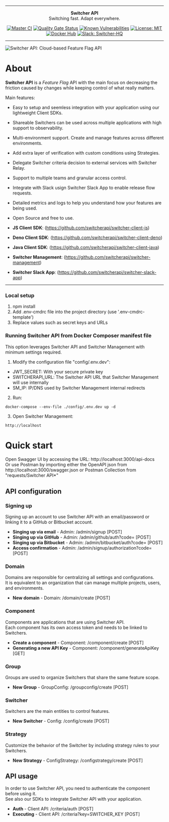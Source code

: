 ***

<div align="center">
<b>Switcher API</b><br>
Switching fast. Adapt everywhere.
</div>

<div align="center">

[![Master CI](https://github.com/switcherapi/switcher-api/actions/workflows/master.yml/badge.svg?branch=master)](https://github.com/switcherapi/switcher-api/actions/workflows/master.yml)
[![Quality Gate Status](https://sonarcloud.io/api/project_badges/measure?project=switcherapi_switcher-api&metric=alert_status)](https://sonarcloud.io/dashboard?id=switcherapi_switcher-api)
[![Known Vulnerabilities](https://snyk.io/test/github/switcherapi/switcher-api/badge.svg)](https://snyk.io/test/github/switcherapi/switcher-api)
[![License: MIT](https://img.shields.io/badge/License-MIT-yellow.svg)](https://opensource.org/licenses/MIT)
[![Docker Hub](https://img.shields.io/docker/pulls/trackerforce/switcher-api.svg)](https://hub.docker.com/r/trackerforce/switcher-api)
[![Slack: Switcher-HQ](https://img.shields.io/badge/slack-@switcher/hq-blue.svg?logo=slack)](https://switcher-hq.slack.com/)

</div>

***

![Switcher API: Cloud-based Feature Flag API](https://github.com/switcherapi/switcherapi-assets/blob/master/logo/switcherapi_grey.png)

# About  

**Switcher API** is a *Feature Flag* API with the main focus on decreasing the friction caused by changes while keeping control of what really matters.

Main features:
- Easy to setup and seemless integration with your application using our lightweight Client SDKs.
- Shareable Switchers can be used across multiple applications with high support to observability.
- Multi-environment support. Create and manage features across different environments.
- Add extra layer of verification with custom conditions using Strategies.
- Delegate Switcher criteria decision to external services with Switcher Relay.
- Support to multiple teams and granular access control.
- Integrate with Slack usign Switcher Slack App to enable release flow requests.
- Detailed metrics and logs to help you understand how your features are being used.
- Open Source and free to use.
 

- **JS Client SDK**: (https://github.com/switcherapi/switcher-client-js)
- **Deno Client SDK**: (https://github.com/switcherapi/switcher-client-deno)
- **Java Client SDK**: (https://github.com/switcherapi/switcher-client-java)
- **Switcher Management**: (https://github.com/switcherapi/switcher-management)
- **Switcher Slack App**: (https://github.com/switcherapi/switcher-slack-app)

* * *

### Local setup
1. npm install
2. Add .env-cmdrc file into the project directory (use '.env-cmdrc-template')
3. Replace values such as secret keys and URLs

### Running Switcher API from Docker Composer manifest file

This option leverages Switcher API and Switcher Management with minimum settings required.

1. Modify the configuration file "config/.env.dev":

- JWT_SECRET: With your secure private key
- SWITCHERAPI_URL: The Switcher API URL that Switcher Management will use internally
- SM_IP: IP/DNS used by Switcher Management internal redirects

2. Run:

```
docker-compose --env-file ./config/.env.dev up -d
```

3. Open Switcher Management:

```
http://localhost
```

# Quick start

Open Swagger UI by accessing the URL: http://localhost:3000/api-docs<br>
Or use Postman by importing either the OpenAPI json from http://localhost:3000/swagger.json or Postman Collection from "requests/Switcher API*"

## API configuration

### Signing up
Signing up an account to use Switcher API with an email/password or linking it to a GitHub or Bitbucket account.

- **Singing up via email** - Admin: /admin/signup [POST]
- **Singing up via GitHub** - Admin: /admin/github/auth?code= [POST]
- **Singing up via Bitbucket** - Admin: /admin/bitbucket/auth?code= [POST]
- **Access confirmation** - Admin: /admin/signup/authorization?code= [POST]

### Domain
Domains are responsible for centralizing all settings and configurations.<br>
It is equivalent to an organization that can manage multiple projects, users, and environments.

- **New domain** - Domain: /domain/create [POST]

### Component
Components are applications that are using Switcher API.<br>
Each component has its own access token and needs to be linked to Switchers.

- **Create a component** - Component: /component/create [POST]
- **Generating a new API Key** - Component: /component/generateApiKey [GET]

### Group
Groups are used to organize Switchers that share the same feature scope.

- **New Group** - GroupConfig: /groupconfig/create [POST]

### Switcher
Switchers are the main entities to control features.

- **New Switcher** - Config: /config/create [POST]

### Strategy
Customize the behavior of the Switcher by including strategy rules to your Switchers.

- **New Strategy** - ConfigStrategy: /configstrategy/create [POST]

## API usage
In order to use Switcher API, you need to authenticate the component before using it.<br>
See also our SDKs to integrate Switcher API with your application.

- **Auth** - Client API: /criteria/auth [POST]
- **Executing** -  Client API: /criteria?key=SWITCHER_KEY [POST]

